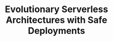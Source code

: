 ---
title: Evolutionary Serverless Architectures with Safe Deployments
description: "Evolutionary architectures and safe deployments, with strategies such as canary or linear releases, can reduce the duration of the feedback loop and improve development agility!"
speaker: Danilo Poccia
bio: "Danilo works with startups and companies of any size to support their innovation. In his role as Evangelist at Amazon Web Services, he leverages his experience to help people bring their ideas to life, focusing on serverless architectures and event-driven programming, and on the technical and business impact of machine learning and edge computing. He is the author of AWS Lambda in Action from Manning."
image: /images/danilo-poccia.jpg
twitter: danilop
---